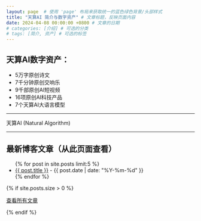 ```yaml
---
layout: page  # 使用 'page' 布局来获取统一的蓝色绿色背景/头部样式
title: "天算AI 简介与数字资产" # 文章标题，反映页面内容
date: 2024-04-08 00:00:00 +0800 # 文章的日期
# categories: [介绍] # 可选的分类
# tags: [简介, 资产] # 可选的标签
---
```


<!-- ↓↓↓ 以下是你指定要显示的内容 ↓↓↓ -->

## 天算AI数字资产：

*   5万字原创诗文
*   7千分钟原创交响乐
*   9千部原创AI短视频
*   16项原创AI科技产品
*   7个天算AI大语言模型

---

天算AI (Natural Algorithm)

---

## 最新博客文章（从此页面查看）

<!-- 使用 Liquid 代码动态生成最新的文章列表 -->
<ul>
  {% for post in site.posts limit:5 %}
    <li>
      <a href="{{ post.url | relative_url }}">{{ post.title }}</a> - {{ post.date | date: "%Y-%m-%d" }}
    </li>
  {% endfor %}
</ul>

{% if site.posts.size > 0 %} <!-- 检查是否有文章 -->
  <p><a href="{{ '/blog/' | relative_url }}">查看所有文章</a></p> <!-- 请确认 /blog/ 是你文章列表页的正确路径 -->
{% endif %}

<!-- “返回主页”的链接应该由 _layouts/page.html 文件自动添加在下方 (如果已修改布局文件) -->

